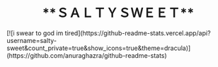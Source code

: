 <h1 align="center"> **ＳＡＬＴＹＳＷＥＥＴ** </h1> 
[![i swear to god im tired](https://github-readme-stats.vercel.app/api?username=salty-sweet&count_private=true&show_icons=true&theme=dracula)](https://github.com/anuraghazra/github-readme-stats)
